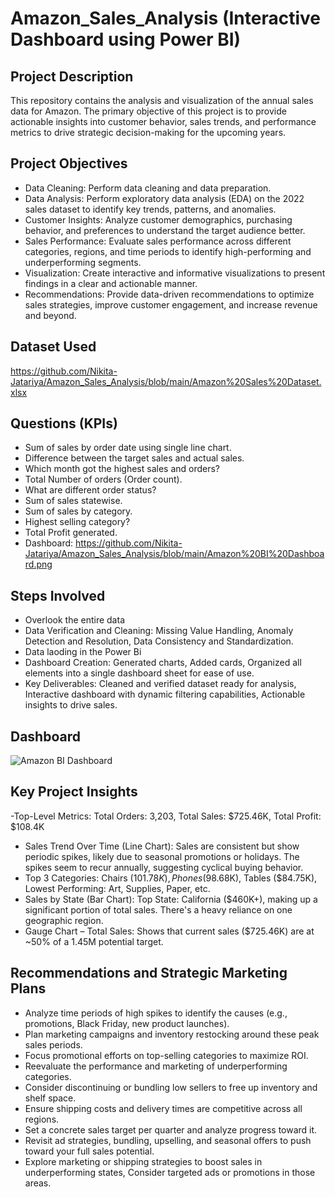 # Amazon_Sales_Analysis (Interactive Dashboard using Power BI)
## Project Description
This repository contains the analysis and visualization of the annual sales data for Amazon. The primary objective of this project is to provide actionable insights into customer behavior, sales trends, and performance metrics to drive strategic decision-making for the upcoming years.

## Project Objectives
- Data Cleaning: Perform data cleaning and data preparation.
- Data Analysis: Perform exploratory data analysis (EDA) on the 2022 sales dataset to identify key trends, patterns, and anomalies.
- Customer Insights: Analyze customer demographics, purchasing behavior, and preferences to understand the target audience better.
- Sales Performance: Evaluate sales performance across different categories, regions, and time periods to identify high-performing and underperforming segments.
- Visualization: Create interactive and informative visualizations to present findings in a clear and actionable manner.
- Recommendations: Provide data-driven recommendations to optimize sales strategies, improve customer engagement, and increase revenue and beyond.

## Dataset Used
  https://github.com/Nikita-Jatariya/Amazon_Sales_Analysis/blob/main/Amazon%20Sales%20Dataset.xlsx

## Questions (KPIs)

- Sum of sales by order date using single line chart.
- Difference between the target sales and actual sales.
- Which month got the highest sales and orders?
- Total Number of orders (Order count).
- What are different order status?
- Sum of sales statewise.
- Sum of sales by category.
- Highest selling category?
- Total Profit generated.
- Dashboard: https://github.com/Nikita-Jatariya/Amazon_Sales_Analysis/blob/main/Amazon%20BI%20Dashboard.png

## Steps Involved
- Overlook the entire data
- Data Verification and Cleaning: Missing Value Handling, Anomaly Detection and Resolution, Data Consistency and Standardization.
- Data laoding in the Power Bi
- Dashboard Creation: Generated charts, Added cards, Organized all elements into a single dashboard sheet for ease of use.
- Key Deliverables: Cleaned and verified dataset ready for analysis, Interactive dashboard with dynamic filtering capabilities, Actionable insights to drive sales.

## Dashboard
![Amazon BI Dashboard](https://github.com/user-attachments/assets/4a1c5aee-4312-47ec-9ffe-67af70b09b70)
 
## Key Project Insights
 -Top-Level Metrics: Total Orders: 3,203, Total Sales: $725.46K, Total Profit: $108.4K
- Sales Trend Over Time (Line Chart): Sales are consistent but show periodic spikes, likely due to seasonal promotions or holidays. The spikes seem to recur annually, suggesting cyclical buying behavior.
- Top 3 Categories: Chairs ($101.78K), Phones ($98.68K), Tables ($84.75K), Lowest Performing: Art, Supplies, Paper, etc.
- Sales by State (Bar Chart): Top State: California ($460K+), making up a significant portion of total sales. There's a heavy reliance on one geographic region.
- Gauge Chart – Total Sales: Shows that current sales ($725.46K) are at ~50% of a 1.45M potential target.

##  Recommendations and Strategic Marketing Plans
- Analyze time periods of high spikes to identify the causes (e.g., promotions, Black Friday, new product launches).
- Plan marketing campaigns and inventory restocking around these peak sales periods.
- Focus promotional efforts on top-selling categories to maximize ROI.
- Reevaluate the performance and marketing of underperforming categories.
- Consider discontinuing or bundling low sellers to free up inventory and shelf space.
- Ensure shipping costs and delivery times are competitive across all regions.
- Set a concrete sales target per quarter and analyze progress toward it.
- Revisit ad strategies, bundling, upselling, and seasonal offers to push toward your full sales potential.
-  Explore marketing or shipping strategies to boost sales in underperforming states, Consider targeted ads or promotions in those areas.















